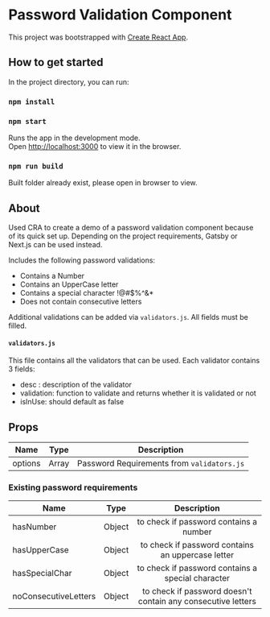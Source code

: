 # Password Validation Component

This project was bootstrapped with [Create React App](https://github.com/facebook/create-react-app).

## How to get started

In the project directory, you can run:

### `npm install`

### `npm start`

Runs the app in the development mode.\
Open [http://localhost:3000](http://localhost:3000) to view it in the browser.

### `npm run build`

Built folder already exist, please open in browser to view.

## About

Used CRA to create a demo of a password validation component because of its quick set up. Depending on the project requirements, Gatsby or Next.js can be used instead.

Includes the following password validations:
  - Contains a Number
  - Contains an UpperCase letter
  - Contains a special character !@#$%^&*
  - Does not contain consecutive letters

Additional validations can be added via `validators.js`. All fields must be filled.

#### `validators.js`

This file contains all the validators that can be used. Each validator contains 3 fields:
  - desc : description of the validator
  - validation: function to validate and returns whether it is validated or not
  - isInUse: should default as false


## Props

| Name     |      Type     |   Description                                      |
|----------|:-------------:|:--------------------------------------------------:|
| options  |     Array     | Password Requirements from `validators.js`         |

### Existing password requirements

| Name                |      Type     |   Description                                               |
|---------------------|:-------------:|:-----------------------------------------------------------:|
| hasNumber           |     Object    | to check if password contains a number                      |
| hasUpperCase        |     Object    | to check if password contains an uppercase letter           |
| hasSpecialChar      |     Object    | to check if password contains a special character           |
| noConsecutiveLetters|     Object    | to check if password doesn't contain any consecutive letters|

